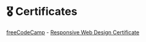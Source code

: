 # 🎖️ Certificates
[freeCodeCamp](https://www.freecodecamp.org/) - [Responsive Web Design Certificate](https://www.freecodecamp.org/certification/sndrt/responsive-web-design)
